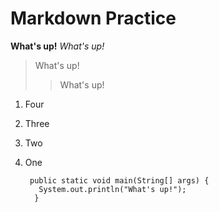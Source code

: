 # Markdown Practice
**What's up!**
*What's up!*
> What's up!
>> What's up!

1. Four
2. Three
3. Two
4. One

        public static void main(String[] args) {
          System.out.println("What's up!");
         }
